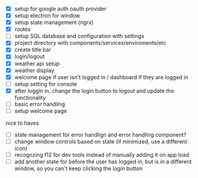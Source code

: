 * [x] setup for google auth oauth provider
* [x] setup electron for window 
* [x] setup state management (ngrx)
* [x] routes
* [ ] setup SQL database and configuration with settings
* [x] project directory with components/services/enviroments/etc
* [x] create title bar
* [x] login/logout
* [x] weather api setup
* [x] weather display
* [x] welcome page if user isn't logged in / dashboard if they are logged in
* [ ] setup setting for console
* [x] after loggin in, change the login button to logout and update the functionality
* [ ] basic error handling
* [ ] setup welcome page 

nice to haves 
* [ ] state management for error handlign and error handling component?
* [ ] change window controls based on state (if minimized, use a different icon)
* [ ] recognzing f12 for dev tools instead of manually adding it on app load
* [ ] add another state for before the user has logged in, but is in a different window, so you can't keep clicking the login button